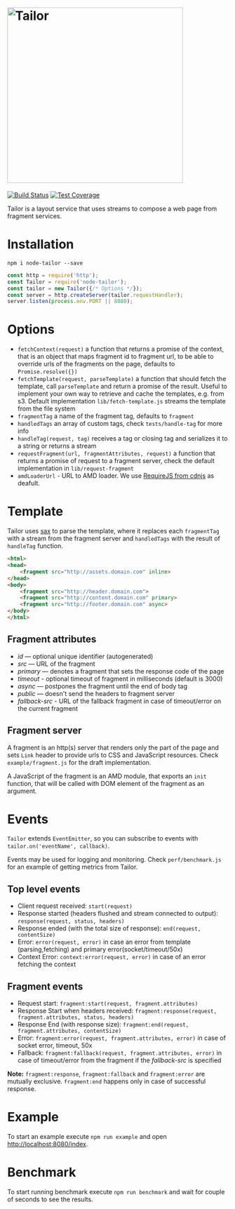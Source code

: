 <h1><img width="400" alt="Tailor" src="https://rawgithub.com/zalando/tailor/master/tailor.svg"></h1>

[![Build Status](https://travis-ci.org/zalando/tailor.svg?branch=master)](https://travis-ci.org/zalando/tailor)
[![Test Coverage](https://codeclimate.com/github/zalando/tailor/badges/coverage.svg)](https://codeclimate.com/github/zalando/tailor/coverage)

Tailor is a layout service that uses streams to compose a web page from fragment services.

# Installation

`npm i node-tailor --save`

```javascript
const http = require('http');
const Tailor = require('node-tailor');
const tailor = new Tailor({/* Options */});
const server = http.createServer(tailor.requestHandler);
server.listen(process.env.PORT || 8080);
```

# Options

* `fetchContext(request)` a function that returns a promise of the context, that is an object that maps fragment id to fragment url, to be able to override urls of the fragments on the page, defaults to `Promise.resolve({})`
* `fetchTemplate(request, parseTemplate)` a function that should fetch the template, call `parseTemplate` and return a promise of the result. Useful to implement your own way to retrieve and cache the templates, e.g. from s3. Default implementation `lib/fetch-template.js` streams the template from  the file system
* `fragmentTag` a name of the fragment tag, defaults to `fragment`
* `handledTags` an array of custom tags, check `tests/handle-tag` for more info
* `handleTag(request, tag)` receives a tag or closing tag and serializes it to a string or returns a stream
* `requestFragment(url, fragmentAttributes, request)` a function that returns a promise of request to a fragment server, check the default implementation in `lib/request-fragment`
* `amdLoaderUrl` - URL to AMD loader. We use [RequireJS from cdnjs](https://cdnjs.com/libraries/require.js) as deafult.

# Template

Tailor uses [sax](https://github.com/isaacs/sax-js) to parse the template, where it replaces each `fragmentTag` with a stream from the fragment server and `handledTags` with the result of `handleTag` function.

```html
<html>
<head>
    <fragment src="http://assets.domain.com" inline>
</head>
<body>
    <fragment src="http://header.domain.com">
    <fragment src="http://content.domain.com" primary>
    <fragment src="http://footer.domain.com" async>
</body>
</html>
```

## Fragment attributes

* *id* — optional unique identifier (autogenerated)
* *src* — URL of the fragment
* *primary* — denotes a fragment that sets the response code of the page
* *timeout* - optional timeout of fragment in milliseconds (default is 3000)
* *async* — postpones the fragment until the end of body tag
* *public* — doesn't send the headers to fragment server
* *fallback-src* - URL of the fallback fragment in case of timeout/error on the current fragment

## Fragment server

A fragment is an http(s) server that renders only the part of the page and sets `Link` header to provide urls to CSS and JavaScript resources. Check `example/fragment.js` for the draft implementation.

A JavaScript of the fragment is an AMD module, that exports an `init` function, that will be called with DOM element of the fragment as an argument.

# Events

`Tailor` extends `EventEmitter`, so you can subscribe to events with `tailor.on('eventName', callback)`.

Events may be used for logging and monitoring. Check `perf/benchmark.js` for an example of getting metrics from Tailor.

## Top level events

* Client request received: `start(request)`
* Response started (headers flushed and stream connected to output): `response(request, status, headers)`
* Response ended (with the total size of response): `end(request, contentSize)`
* Error: `error(request, error)` in case an error from template (parsing,fetching) and primary error(socket/timeout/50x)
* Context Error: `context:error(request, error)` in case of an error fetching the context

## Fragment events

* Request start: `fragment:start(request, fragment.attributes)`
* Response Start when headers received: `fragment:response(request, fragment.attributes, status, headers)`
* Response End (with response size): `fragment:end(request, fragment.attributes, contentSize)`
* Error: `fragment:error(request, fragment.attributes, error)` in case of socket error, timeout, 50x
* Fallback: `fragment:fallback(request, fragment.attributes, error)` in case of timeout/error from the fragment if the *fallback-src* is specified


**Note:**  `fragment:response`, `fragment:fallback` and `fragment:error` are mutually exclusive. `fragment:end` happens only in case of successful response.

# Example

To start an example execute `npm run example` and open [http://localhost:8080/index](http://localhost:8080/index).

# Benchmark

To start running benchmark execute `npm run benchmark` and wait for couple of seconds to see the results.
